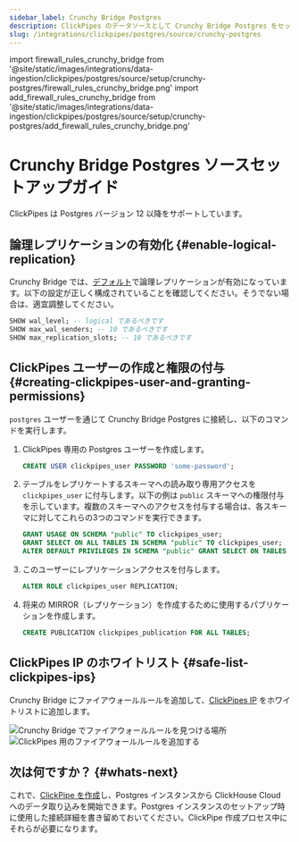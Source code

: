 ```yaml
---
sidebar_label: Crunchy Bridge Postgres
description: ClickPipes のデータソースとして Crunchy Bridge Postgres をセットアップする
slug: /integrations/clickpipes/postgres/source/crunchy-postgres
---
```


import firewall_rules_crunchy_bridge from '@site/static/images/integrations/data-ingestion/clickpipes/postgres/source/setup/crunchy-postgres/firewall_rules_crunchy_bridge.png'
import add_firewall_rules_crunchy_bridge from '@site/static/images/integrations/data-ingestion/clickpipes/postgres/source/setup/crunchy-postgres/add_firewall_rules_crunchy_bridge.png'


# Crunchy Bridge Postgres ソースセットアップガイド

ClickPipes は Postgres バージョン 12 以降をサポートしています。

## 論理レプリケーションの有効化 {#enable-logical-replication}

Crunchy Bridge では、[デフォルト](https://docs.crunchybridge.com/how-to/logical-replication)で論理レプリケーションが有効になっています。以下の設定が正しく構成されていることを確認してください。そうでない場合は、適宜調整してください。

```sql
SHOW wal_level; -- logical であるべきです
SHOW max_wal_senders; -- 10 であるべきです
SHOW max_replication_slots; -- 10 であるべきです
```

## ClickPipes ユーザーの作成と権限の付与 {#creating-clickpipes-user-and-granting-permissions}

`postgres` ユーザーを通じて Crunchy Bridge Postgres に接続し、以下のコマンドを実行します。

1. ClickPipes 専用の Postgres ユーザーを作成します。

    ```sql
    CREATE USER clickpipes_user PASSWORD 'some-password';
    ```

2. テーブルをレプリケートするスキーマへの読み取り専用アクセスを `clickpipes_user` に付与します。以下の例は `public` スキーマへの権限付与を示しています。複数のスキーマへのアクセスを付与する場合は、各スキーマに対してこれらの3つのコマンドを実行できます。

    ```sql
    GRANT USAGE ON SCHEMA "public" TO clickpipes_user;
    GRANT SELECT ON ALL TABLES IN SCHEMA "public" TO clickpipes_user;
    ALTER DEFAULT PRIVILEGES IN SCHEMA "public" GRANT SELECT ON TABLES TO clickpipes_user;
    ```

3. このユーザーにレプリケーションアクセスを付与します。

    ```sql
    ALTER ROLE clickpipes_user REPLICATION;
    ```

4. 将来の MIRROR（レプリケーション）を作成するために使用するパブリケーションを作成します。

    ```sql
    CREATE PUBLICATION clickpipes_publication FOR ALL TABLES;
    ```

## ClickPipes IP のホワイトリスト {#safe-list-clickpipes-ips}

Crunchy Bridge にファイアウォールルールを追加して、[ClickPipes IP](../../index.md#list-of-static-ips) をホワイトリストに追加します。

<img src={firewall_rules_crunchy_bridge} alt="Crunchy Bridge でファイアウォールルールを見つける場所"/>

<img src={add_firewall_rules_crunchy_bridge} alt="ClickPipes 用のファイアウォールルールを追加する"/>

## 次は何ですか？ {#whats-next}

これで、[ClickPipe を作成](../index.md)し、Postgres インスタンスから ClickHouse Cloud へのデータ取り込みを開始できます。Postgres インスタンスのセットアップ時に使用した接続詳細を書き留めておいてください。ClickPipe 作成プロセス中にそれらが必要になります。
